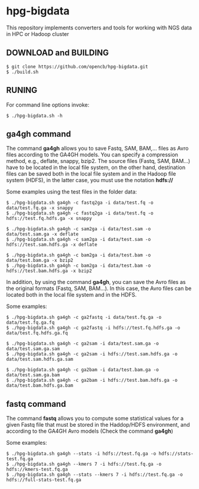 # hpg-bigdata
This repository implements converters and tools for working with NGS data in HPC or Hadoop cluster

DOWNLOAD and BUILDING
---------------------

    $ git clone https://github.com/opencb/hpg-bigdata.git
    $ ./build.sh

RUNING
-------

  For command line options invoke:

    $ ./hpg-bigdata.sh -h



ga4gh command
-------------

  The command **ga4gh** allows you to save Fastq, SAM, BAM,... files as Avro files according to the GA4GH models. You can specify a compression method, e.g., deflate, snappy, bzip2.
  The source files (Fastq, SAM, BAM...) have to be located in the local file system, on the other hand, destination files can be saved both in the local file system and in the Hadoop file system (HDFS), in the latter case, you must use the notation **hdfs://**
  
  Some examples using the test files in the folder data:
   
    $ ./hpg-bigdata.sh ga4gh -c fastq2ga -i data/test.fq -o data/test.fq.ga -x snappy
    $ ./hpg-bigdata.sh ga4gh -c fastq2ga -i data/test.fq -o hdfs://test.fq.hdfs.ga -x snappy
    
    $ ./hpg-bigdata.sh ga4gh -c sam2ga -i data/test.sam -o data/test.sam.ga -x deflate
    $ ./hpg-bigdata.sh ga4gh -c sam2ga -i data/test.sam -o hdfs://test.sam.hdfs.ga -x deflate
    
    $ ./hpg-bigdata.sh ga4gh -c bam2ga -i data/test.bam -o data/test.bam.ga -x bzip2
    $ ./hpg-bigdata.sh ga4gh -c bam2ga -i data/test.bam -o hdfs://test.bam.hdfs.ga -x bzip2

  In addition, by using the command **ga4gh**, you can save the Avro files as the original formats (Fastq, SAM, BAM...). In this case, the Avro files can be located both in the local file system and in the HDFS. 
  
  Some examples:
   
    $ ./hpg-bigdata.sh ga4gh -c ga2fastq -i data/test.fq.ga -o data/test.fq.ga.fq
    $ ./hpg-bigdata.sh ga4gh -c ga2fastq -i hdfs://test.fq.hdfs.ga -o data/test.fq.hdfs.ga.fq 
    
    $ ./hpg-bigdata.sh ga4gh -c ga2sam -i data/test.sam.ga -o data/test.sam.ga.sam
    $ ./hpg-bigdata.sh ga4gh -c ga2sam -i hdfs://test.sam.hdfs.ga -o data/test.sam.hdfs.ga.sam
    
    $ ./hpg-bigdata.sh ga4gh -c ga2bam -i data/test.bam.ga -o data/test.sam.ga.bam
    $ ./hpg-bigdata.sh ga4gh -c ga2bam -i hdfs://test.bam.hdfs.ga -o data/test.bam.hdfs.ga.bam
   

fastq command
-------------

  The command **fastq** allows you to compute some statistical values for a given Fastq file that must be stored in the Haddop/HDFS environment, and according to the GA4GH Avro models (Check the command **ga4gh**)
  
  Some examples:
   
    $ ./hpg-bigdata.sh ga4gh --stats -i hdfs://test.fq.ga -o hdfs://stats-test.fq.ga
    $ ./hpg-bigdata.sh ga4gh --kmers 7 -i hdfs://test.fq.ga -o hdfs://kmers-test.fq.ga
    $ ./hpg-bigdata.sh ga4gh --stats --kmers 7 -i hdfs://test.fq.ga -o hdfs://full-stats-test.fq.ga
    
    
   